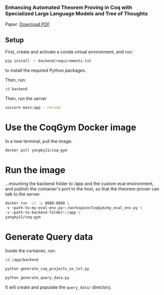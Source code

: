 ### Enhancing Automated Theorem Proving in Coq with Specialized Large Language Models and Tree of Thoughts

Paper: [Download PDF](./written_final_report.pdf)

## Setup

First, create and activate a conda virtual environment, and run:

```bash
pip install -r backend/requirements.txt
```

to install the required Python packages.

Then, run:

```bash
cd backend
```

Then, run the server

```bash
uvicorn main:app --reload
```

# Use the CoqGym Docker image

In a new terminal, pull the image:

```bash
docker pull yangky11/coq-gym
```

# Run the image

...mounting the backend folder to /app and the custom eval environment, and publish the container's port to the host, so that the theorem-prover can talk to the server.

```bash
docker run -it -p 8888:8888 \
-v <path-to-my-eval-env.py>:/workspace/CoqGym/my_eval_env.py \
-v <path-to-backend-folder>:/app \
yangky11/coq-gym
```

# Generate Query data

Inside the container, run:

```bash
cd /app/backend
```

```bash
python generate_coq_projects_as_txt.py
```

```bash
python generate_query_data.py
```

It will create and populate the `query_data/` directory.
